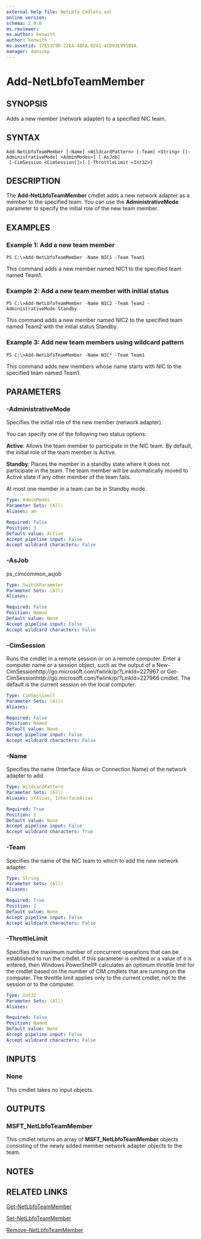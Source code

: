 ```yaml
---
external help file: NetLbfo_Cmdlets.xml
online version: 
schema: 2.0.0
ms.reviewer:
ms.author: kenwith
author: kenwith
ms.assetid: 37E53C9D-22EA-48FA-9241-4CD93E995B9A
manager: dansimp
---
```


# Add-NetLbfoTeamMember

## SYNOPSIS
Adds a new member (network adapter) to a specified NIC team.

## SYNTAX

```
Add-NetLbfoTeamMember [-Name] <WildcardPattern> [-Team] <String> [[-AdministrativeMode] <AdminModes>] [-AsJob]
 [-CimSession <CimSession[]>] [-ThrottleLimit <Int32>]
```

## DESCRIPTION
The **Add-NetLbfoTeamMember** cmdlet adds a new network adapter as a member to the specified team.
You can use the **AdministrativeMode** parameter to specify the initial role of the new team member.

## EXAMPLES

### Example 1: Add a new team member
```
PS C:\>Add-NetLbfoTeamMember -Name NIC1 -Team Team1
```

This command adds a new member named NIC1 to the specified team named Team1.

### Example 2: Add a new team member with initial status
```
PS C:\>Add-NetLbfoTeamMember -Name NIC2 -Team Team2 -AdministrativeMode Standby
```

This command adds a new member named NIC2 to the specified team named Team2 with the initial status Standby.

### Example 3: Add new team members using wildcard pattern
```
PS C:\>Add-NetLbfoTeamMember -Name NIC* -Team Team1
```

This command adds new members whose name starts with NIC to the specified team named Team1.

## PARAMETERS

### -AdministrativeMode
Specifies the initial role of the new member (network adapter).

You can specify one of the following two status options:

**Active**: Allows the team member to participate in the NIC team.
By default, the initial role of the team member is Active.

**Standby**: Places the member in a standby state where it does not participate in the team.
The team member will be automatically moved to Active state if any other member of the team fails.

At most one member in a team can be in Standby mode.

```yaml
Type: AdminModes
Parameter Sets: (All)
Aliases: am

Required: False
Position: 3
Default value: Active
Accept pipeline input: False
Accept wildcard characters: False
```

### -AsJob
ps_cimcommon_asjob

```yaml
Type: SwitchParameter
Parameter Sets: (All)
Aliases: 

Required: False
Position: Named
Default value: None
Accept pipeline input: False
Accept wildcard characters: False
```

### -CimSession
Runs the cmdlet in a remote session or on a remote computer.
Enter a computer name or a session object, such as the output of a New-CimSessionhttp://go.microsoft.com/fwlink/p/?LinkId=227967 or Get-CimSessionhttp://go.microsoft.com/fwlink/p/?LinkId=227966 cmdlet.
The default is the current session on the local computer.

```yaml
Type: CimSession[]
Parameter Sets: (All)
Aliases: 

Required: False
Position: Named
Default value: None
Accept pipeline input: False
Accept wildcard characters: False
```

### -Name
Specifies the name (Interface Alias or Connection Name) of the network adapter to add.

```yaml
Type: WildcardPattern
Parameter Sets: (All)
Aliases: ifAlias, InterfaceAlias

Required: True
Position: 1
Default value: None
Accept pipeline input: False
Accept wildcard characters: True
```

### -Team
Specifies the name of the NIC team to which to add the new network adapter.

```yaml
Type: String
Parameter Sets: (All)
Aliases: 

Required: True
Position: 2
Default value: None
Accept pipeline input: False
Accept wildcard characters: False
```

### -ThrottleLimit
Specifies the maximum number of concurrent operations that can be established to run the cmdlet.
If this parameter is omitted or a value of `0` is entered, then Windows PowerShell® calculates an optimum throttle limit for the cmdlet based on the number of CIM cmdlets that are running on the computer.
The throttle limit applies only to the current cmdlet, not to the session or to the computer.

```yaml
Type: Int32
Parameter Sets: (All)
Aliases: 

Required: False
Position: Named
Default value: None
Accept pipeline input: False
Accept wildcard characters: False
```

## INPUTS

### None
This cmdlet takes no input objects.

## OUTPUTS

### MSFT_NetLbfoTeamMember
This cmdlet returns an array of **MSFT_NetLbfoTeamMember** objects consisting of the newly added member network adapter objects to the team.

## NOTES

## RELATED LINKS

[Get-NetLbfoTeamMember](./Get-NetLbfoTeamMember.md)

[Set-NetLbfoTeamMember](./Set-NetLbfoTeamMember.md)

[Remove-NetLbfoTeamMember](./Remove-NetLbfoTeamMember.md)

